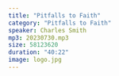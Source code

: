 ```yaml
---
title: "Pitfalls to Faith"
category: "Pitfalls to Faith"
speaker: Charles Smith
mp3: 20230730.mp3
size: 58123620
duration: "40:22"
image: logo.jpg
---
```

